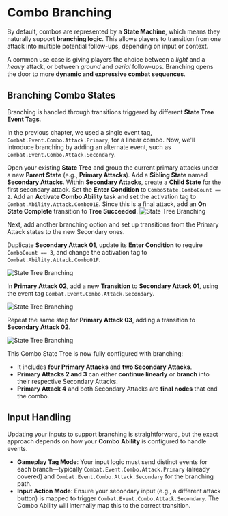 # Combo Branching
<primary-label ref="combat"/>

By default, combos are represented by a **State Machine**, which means they naturally support **branching logic**. This 
allows players to transition from one attack into multiple potential follow-ups, depending on input or context.

A common use case is giving players the choice between a _light_ and a _heavy_ attack, or between _ground_ and _aerial_ 
follow-ups. Branching opens the door to more **dynamic and expressive combat sequences**.

## Branching Combo States

Branching is handled through transitions triggered by different **State Tree Event Tags**.

In the previous chapter, we used a single event tag, `Combat.Event.Combo.Attack.Primary`, for a linear combo. Now, we'll 
introduce branching by adding an alternate event, such as `Combat.Event.Combo.Attack.Secondary`.

<procedure title="Configuring Branching" collapsible="true" default-state="expanded">
    <step>Open your existing <b>State Tree</b> and group the current primary attacks under a new <b>Parent State</b> (e.g., <b>Primary Attacks</b>).</step>
    <step>Add a <b>Sibling State</b> named <b>Secondary Attacks</b>.</step>
    <step>Within <b>Secondary Attacks</b>, create a <b>Child State</b> for the first secondary attack. Set the <b>Enter Condition</b> to <code>ComboState.ComboCount == 2</code>.</step>
    <step>Add an <b>Activate Combo Ability</b> task and set the activation tag to <code>Combat.Ability.Attack.Combo01E</code>.</step>
    <step>Since this is a final attack, add an <b>On State Complete</b> transition to <b>Tree Succeeded</b>.</step>
    <img src="cbt_wpatk_combo_state_tree_07.png" alt="State Tree Branching" border-effect="line" thumbnail="true"/>
</procedure>

Next, add another branching option and set up transitions from the Primary Attack states to the new Secondary ones.

<procedure title="Finishing the Branching Setup" collapsible="true" default-state="expanded">
    <step>
        <p>Duplicate <b>Secondary Attack 01</b>, update its <b>Enter Condition</b> to require <code>ComboCount == 3</code>, and change the activation tag to <code>Combat.Ability.Attack.Combo01F</code>.</p>
        <img src="cbt_wpatk_combo_state_tree_08.png" alt="State Tree Branching" border-effect="line" thumbnail="true"/>    
    </step>
    <step>
        <p>In <b>Primary Attack 02</b>, add a new <b>Transition</b> to <b>Secondary Attack 01</b>, using the event tag <code>Combat.Event.Combo.Attack.Secondary</code>.</p>
        <img src="cbt_wpatk_combo_state_tree_09.png" alt="State Tree Branching" border-effect="line" thumbnail="true"/>
    </step>
    <step>
        <p>Repeat the same step for <b>Primary Attack 03</b>, adding a transition to <b>Secondary Attack 02</b>.</p>
        <img src="cbt_wpatk_combo_state_tree_09.png" alt="State Tree Branching" border-effect="line" thumbnail="true"/>
    </step>
</procedure>

This Combo State Tree is now fully configured with branching:

- It includes **four Primary Attacks** and **two Secondary Attacks**.
- **Primary Attacks 2 and 3** can either **continue linearly** or **branch** into their respective Secondary Attacks.
- **Primary Attack 4** and both Secondary Attacks are **final nodes** that end the combo.

## Input Handling
Updating your inputs to support branching is straightforward, but the exact approach depends on how your **Combo Ability** 
is configured to handle events.

- **Gameplay Tag Mode**: Your input logic must send distinct events for each branch—typically `Combat.Event.Combo.Attack.Primary` (already covered) and `Combat.Event.Combo.Attack.Secondary` for the branching path.
- **Input Action Mode**: Ensure your secondary input (e.g., a different attack button) is mapped to trigger `Combat.Event.Combo.Attack.Secondary`. The Combo Ability will internally map this to the correct transition.
